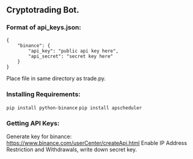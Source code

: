 ## Cryptotrading Bot.
### Format of api_keys.json:
~~~
{
    "binance": {
        "api_key": "public api key here",
        "api_secret": "secret key here"
    }
}
~~~
Place file in same directory as trade.py.

### Installing Requirements:
`pip install python-binance`
`pip install apscheduler`

### Getting API Keys:
Generate key for binance: https://www.binance.com/userCenter/createApi.html
Enable IP Address Restriction and Withdrawals, write down secret key.
